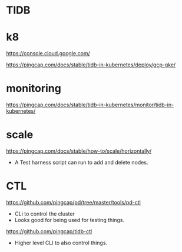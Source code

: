 # TIDB

# k8
https://console.cloud.google.com/

https://pingcap.com/docs/stable/tidb-in-kubernetes/deploy/gcp-gke/

# monitoring
https://pingcap.com/docs/stable/tidb-in-kubernetes/monitor/tidb-in-kubernetes/

# scale
https://pingcap.com/docs/stable/how-to/scale/horizontally/
- A Test harness script can run to add and delete nodes.

# CTL
https://github.com/pingcap/pd/tree/master/tools/pd-ctl
- CLi to control the cluster
- Looks good for being used for testing things.

https://github.com/pingcap/tidb-ctl
- Higher level CLI to also control things.



